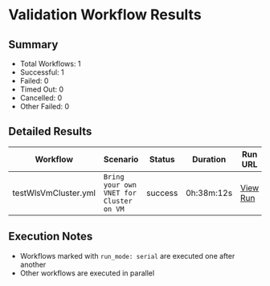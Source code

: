 # Validation Workflow Results

## Summary
- Total Workflows: 1
- Successful: 1
- Failed: 0
- Timed Out: 0
- Cancelled: 0
- Other Failed: 0

## Detailed Results

| Workflow | Scenario | Status | Duration | Run URL |
|----------|----------|---------|-----------|----------|
| testWlsVmCluster.yml | `Bring your own VNET for Cluster on VM` | success | 0h:38m:12s | [View Run](https://github.com/azure-javaee/weblogic-azure/actions/runs/16673523931) |


## Execution Notes
- Workflows marked with `run_mode: serial` are executed one after another
- Other workflows are executed in parallel
